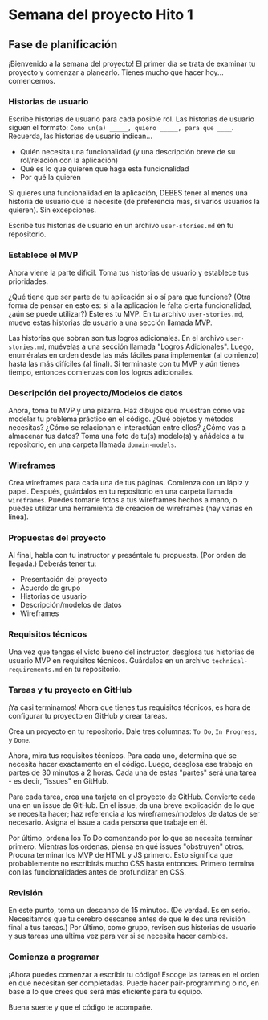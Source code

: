 ﻿# Semana del proyecto Hito 1

## Fase de planificación

¡Bienvenido a la semana del proyecto! El primer día se trata de examinar tu proyecto y comenzar a planearlo. Tienes mucho que hacer hoy... comencemos.

### Historias de usuario

Escribe historias de usuario para cada posible rol. Las historias de usuario siguen el formato: `Como un(a) _____, quiero _____, para que ____`. Recuerda, las historias de usuario indican...

- Quién necesita una funcionalidad (y una descripción breve de su rol/relación con la aplicación)
- Qué es lo que quieren que haga esta funcionalidad
- Por qué la quieren

Si quieres una funcionalidad en la aplicación, DEBES tener al menos una historia de usuario que la necesite (de preferencia más, si varios usuarios la quieren). Sin excepciones.

Escribe tus historias de usuario en un archivo `user-stories.md` en tu repositorio.

### Establece el MVP

Ahora viene la parte difícil. Toma tus historias de usuario y establece tus prioridades.

¿Qué tiene que ser parte de tu aplicación sí o sí para que funcione? (Otra forma de pensar en esto es: si a la aplicación le falta cierta funcionalidad, ¿aún se puede utilizar?) Este es tu MVP. En tu archivo `user-stories.md`, mueve estas historias de usuario a una sección llamada MVP.

Las historias que sobran son tus logros adicionales. En el archivo `user-stories.md`, muévelas a una sección llamada "Logros Adicionales". Luego, enuméralas en orden desde las más fáciles para implementar (al comienzo) hasta las más difíciles (al final). Si terminaste con tu MVP y aún tienes tiempo, entonces comienzas con los logros adicionales.

### Descripción del proyecto/Modelos de datos

Ahora, toma tu MVP y una pizarra. Haz dibujos que muestran cómo vas modelar tu problema práctico en el código. ¿Qué objetos y métodos necesitas? ¿Cómo se relacionan e interactúan entre ellos? ¿Cómo vas a almacenar tus datos? Toma una foto de tu(s) modelo(s) y añádelos a tu repositorio, en una carpeta llamada `domain-models`.

### Wireframes

Crea wireframes para cada una de tus páginas. Comienza con un lápiz y papel. Después, guárdalos en tu repositorio en una carpeta llamada `wireframes`. Puedes tomarle fotos a tus wireframes hechos a mano, o puedes utilizar una herramienta de creación de wireframes (hay varias en línea).

### Propuestas del proyecto

Al final, habla con tu instructor y preséntale tu propuesta. (Por orden de llegada.) Deberás tener tu:

- Presentación del proyecto
- Acuerdo de grupo
- Historias de usuario
- Descripción/modelos de datos
- Wireframes

### Requisitos técnicos

Una vez que tengas el visto bueno del instructor, desglosa tus historias de usuario MVP en requisitos técnicos. Guárdalos en un archivo `technical-requirements.md` en tu repositorio.

### Tareas y tu proyecto en GitHub

¡Ya casi terminamos! Ahora que tienes tus requisitos técnicos, es hora de configurar tu proyecto en GitHub y crear tareas.

Crea un proyecto en tu repositorio. Dale tres columnas: `To Do`, `In Progress`, y `Done`.

Ahora, mira tus requisitos técnicos. Para cada uno, determina qué se necesita hacer exactamente en el código. Luego, desglosa ese trabajo en partes de 30 minutos a 2 horas. Cada una de estas "partes" será una tarea - es decir, "issues" en GitHub.

Para cada tarea, crea una tarjeta en el proyecto de GitHub. Convierte cada una en un issue de GitHub. En el issue, da una breve explicación de lo que se necesita hacer; haz referencia a los wireframes/modelos de datos de ser necesario. Asigna el issue a cada persona que trabaje en él.

Por último, ordena los To Do comenzando por lo que se necesita terminar primero. Mientras los ordenas, piensa en qué issues "obstruyen" otros. Procura terminar los MVP de HTML y JS primero. Esto significa que probablemente no escribirás mucho CSS hasta entonces. Primero termina con las funcionalidades antes de profundizar en CSS.

### Revisión

En este punto, toma un descanso de 15 minutos. (De verdad. Es en serio. Necesitamos que tu cerebro descanse antes de que le des una revisión final a tus tareas.) Por último, como grupo, revisen sus historias de usuario y sus tareas una última vez para ver si se necesita hacer cambios.

### Comienza a programar

¡Ahora puedes comenzar a escribir tu código! Escoge las tareas en el orden en que necesitan ser completadas. Puede hacer pair-programming o no, en base a lo que crees que será más eficiente para tu equipo.

Buena suerte y que el código te acompañe.
